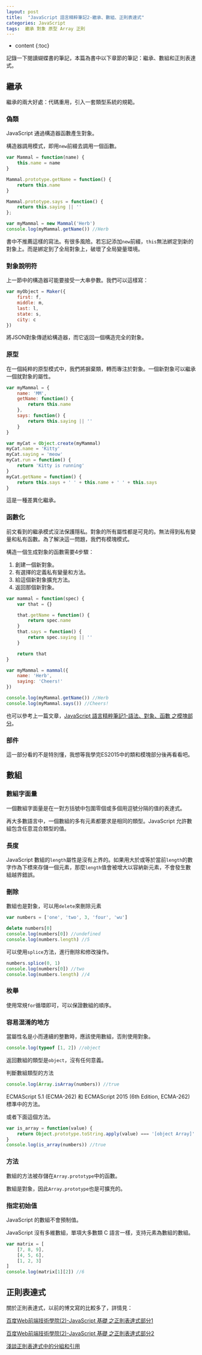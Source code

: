 ```yaml
---
layout: post
title:  "JavaScript 語言精粹筆記2-繼承、數組、正則表達式"
categories: JavaScript
tags:  繼承 對象 原型 Array 正則
---
```


* content
{:toc}

記錄一下閱讀蝴蝶書的筆記，本篇為書中以下章節的筆記：繼承、數組和正則表達式。




## 繼承

繼承的兩大好處：代碼重用，引入一套類型系統的規範。

### 偽類

JavaScript 通過構造器函數產生對象。

構造器調用模式，即用`new`前綴去調用一個函數。

```js
var Mammal = function(name) {
    this.name = name
}

Mammal.prototype.getName = function() {
    return this.name
}

Mammal.prototype.says = function() {
    return this.saying || ''
};

var myMammal = new Mammal('Herb')
console.log(myMammal.getName()) //Herb
```

書中不推薦這樣的寫法。有很多風險。若忘記添加`new`前綴，`this`無法綁定到新的對象上。而是綁定到了全局對象上，破壞了全局變量環境。

### 對象說明符

上一節中的構造器可能要接受一大串參數。我們可以這樣寫：

```js
var myObject = Maker({
    first: f,
    middle: m,
    last: l,
    state: s,
    city: c
})
```

將JSON對象傳遞給構造器，而它返回一個構造完全的對象。

### 原型

在一個純粹的原型模式中，我們將摒棄類，轉而專注於對象。一個新對象可以繼承一個就對象的屬性。

```js
var myMammal = {
    name: 'MM',
    getName: function() {
        return this.name
    },
    says: function() {
        return this.saying || ''
    }
}

var myCat = Object.create(myMammal)
myCat.name = 'Kitty'
myCat.saying = 'meow'
myCat.run = function() {
    return 'Kitty is running'
}
myCat.getName = function() {
    return this.says + ' ' + this.name + ' ' + this.says
}
```

這是一種差異化繼承。

### 函數化

前文看到的繼承模式沒法保護隱私。對象的所有屬性都是可見的。無法得到私有變量和私有函數。為了解決這一問題，我們有模塊模式。

構造一個生成對象的函數需要4步驟：

1. 創建一個新對象。
2. 有選擇的定義私有變量和方法。
3. 給這個新對象擴充方法。
4. 返回那個新對象。

```js
var mammal = function(spec) {
    var that = {}

    that.getName = function() {
        return spec.name
    }
    that.says = function() {
        return spec.saying || ''
    }

    return that
}

var myMammal = mammal({
    name: 'Herb',
    saying: 'Cheers!'
})

console.log(myMammal.getName()) //Herb
console.log(myMammal.says()) //Cheers!
```

也可以參考上一篇文章，[JavaScript 語言精粹筆記1-語法、對象、函數 之模塊部分](http://gaohaoyang.github.io/2016/06/07/JavaScript-good-parts-note1/#section-34)。

### 部件

這一部分看的不是特別懂，我想等我學完ES2015中的類和模塊部分後再看看吧。

## 數組

### 數組字面量

一個數組字面量是在一對方括號中包圍零個或多個用逗號分隔的值的表達式。

再大多數語言中，一個數組的多有元素都要求是相同的類型。JavaScript 允許數組包含任意混合類型的值。

### 長度

JavaScript 數組的`length`屬性是沒有上界的。如果用大於或等於當前`length`的數字作為下標來存儲一個元素，那麼`length`值會被增大以容納新元素，不會發生數組越界錯誤。

### 刪除

數組也是對象，可以用`delete`來刪除元素

```js
var numbers = ['one', 'two', 3, 'four', 'wu']

delete numbers[0]
console.log(numbers[0]) //undefined
console.log(numbers.length) //5
```

可以使用`splice`方法，進行刪除和修改操作。

```js
numbers.splice(0, 1)
console.log(numbers[0]) //two
console.log(numbers.length) //4
```

### 枚舉

使用常規`for`循環即可，可以保證數組的順序。

### 容易混淆的地方

當屬性名是小而連續的整數時，應該使用數組，否則使用對象。

```js
console.log(typeof [1, 2]) //object
```

返回數組的類型是`object`，沒有任何意義。

判斷數組類型的方法

```js
console.log(Array.isArray(numbers)) //true
```
ECMAScript 5.1 (ECMA-262) 和 ECMAScript 2015 (6th Edition, ECMA-262) 標準中的方法。

或者下面這個方法。
```js
var is_array = function(value) {
    return Object.prototype.toString.apply(value) === '[object Array]'
}
console.log(is_array(numbers)) //true
```

### 方法

數組的方法被存儲在`Array.prototype`中的函數。

數組是對象，因此`Array.prototype`也是可擴充的。

### 指定初始值

JavaScript 的數組不會預制值。

JavaScript 沒有多維數組，單項大多數類 C 語言一樣，支持元素為數組的數組。

```js
var matrix = [
    [7, 8, 9],
    [4, 5, 6],
    [1, 2, 3]
]
console.log(matrix[1][2]) //6
```

## 正則表達式

關於正則表達式，以前的博文寫的比較多了，詳情見：

[百度Web前端技術學院(2)-JavaScript 基礎 之正則表達式部分1](http://gaohaoyang.github.io/2015/04/22/baidu-ife-2-javascript/#section-10)

[百度Web前端技術學院(2)-JavaScript 基礎 之正則表達式部分2](http://gaohaoyang.github.io/2015/04/22/baidu-ife-2-javascript/#section-12)

[淺談正則表達式中的分組和引用](http://gaohaoyang.github.io/2016/05/06/regular-expression-group/)
